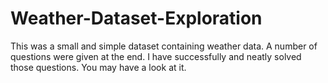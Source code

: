 # Weather-Dataset-Exploration
This was a small and simple dataset containing weather data. A number of questions were given at the end. I have successfully and neatly solved those questions. You may have a look at it.
